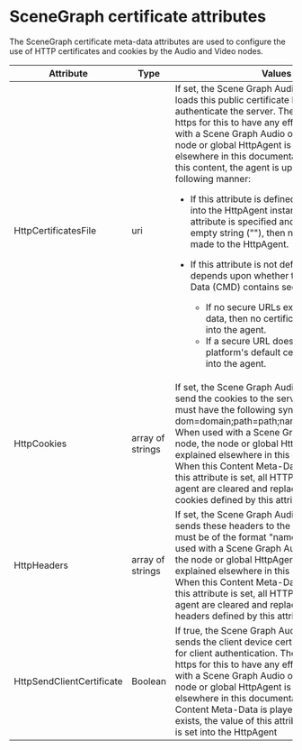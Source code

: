 # SceneGraph certificate attributes

The SceneGraph certificate meta-data attributes are used to configure the use of HTTP certificates and cookies by the Audio and Video nodes.

<table>
<thead>
<tr>
<th class="short-line">Attribute</th>
<th class="short-line">Type</th>
<th class="short-line">Values</th>
</tr>
</thead>
<tbody>
<tr>
<td class="short-line">HttpCertificatesFile</td>
<td class="short-line">uri</td>
<td class="long-line">If set, the Scene Graph Audio or Video node loads this public certificate bundle, to authenticate the server. The protocol must be https for this to have any effect. When used with a Scene Graph Audio or Video node, the node or global HttpAgent is found, as explained elsewhere in this documentation. When playing this content, the agent is updated in the following manner: <ul>
<li>If this attribute is defined, the file URI is set into the HttpAgent instance. However, if this attribute is specified and the value is the empty string (""), then no changes will be made to the HttpAgent.</li>
<li>
<p>If this attribute is not defined, the behavior depends upon whether the Content Meta-Data (CMD) contains secure (https) URLs:</p>
<ul>
<li>If no secure URLs exist in the meta-data, then no certificates file path is set into the agent.</li>
<li>If a secure URL does exist, the platform's default certificates are set into the agent.</li>
</ul>
</li>
</ul></td>
</tr>
<tr>
<td class="short-line">HttpCookies</td>
<td class="short-line">array of strings</td>
<td class="long-line">If set, the Scene Graph Audio or Video node send the cookies to the server. Each cookie must have the following syntax: dom=domain;path=path;name=name;val=value; When used with a Scene Graph Audio or Video node, the node or global HttpAgent is found, as explained elsewhere in this documentation. When this Content Meta-Data is played and this attribute is set, all HTTP cookies in the agent are cleared and replaced with the cookies defined by this attribute</td>
</tr>
<tr>
<td class="short-line">HttpHeaders</td>
<td class="short-line">array of strings</td>
<td class="long-line">If set, the Scene Graph Audio or Video node sends these headers to the server. Each string must be of the format "name:value". When used with a Scene Graph Audio or Video node, the node or global HttpAgent is found, as explained elsewhere in this documentation. When this Content Meta-Data is played and this attribute is set, all HTTP headers in the agent are cleared and replaced with the headers defined by this attribute</td>
</tr>
<tr>
<td class="short-line">HttpSendClientCertificate</td>
<td class="short-line">Boolean</td>
<td class="long-line">If true, the Scene Graph Audio or Video node sends the client device certificate to the server, for client authentication. The protocol must be https for this to have any effect. When used with a Scene Graph Audio or Video node, the node or global HttpAgent is found, as explained elsewhere in this documentation. When this Content Meta-Data is played and this attribute exists, the value of this attribute (true or false) is set into the HttpAgent</td>
</tr>
</tbody>
</table>